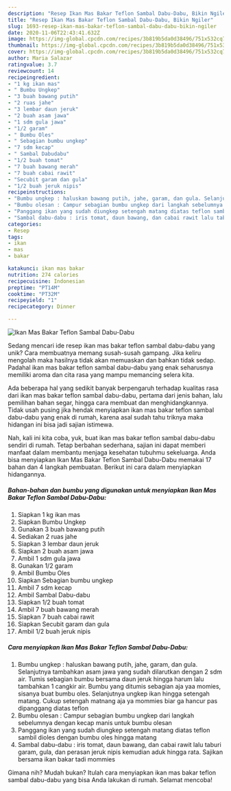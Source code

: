 ```yaml
---
description: "Resep Ikan Mas Bakar Teflon Sambal Dabu-Dabu, Bikin Ngiler"
title: "Resep Ikan Mas Bakar Teflon Sambal Dabu-Dabu, Bikin Ngiler"
slug: 1693-resep-ikan-mas-bakar-teflon-sambal-dabu-dabu-bikin-ngiler
date: 2020-11-06T22:43:41.632Z
image: https://img-global.cpcdn.com/recipes/3b819b5da0d38496/751x532cq70/ikan-mas-bakar-teflon-sambal-dabu-dabu-foto-resep-utama.jpg
thumbnail: https://img-global.cpcdn.com/recipes/3b819b5da0d38496/751x532cq70/ikan-mas-bakar-teflon-sambal-dabu-dabu-foto-resep-utama.jpg
cover: https://img-global.cpcdn.com/recipes/3b819b5da0d38496/751x532cq70/ikan-mas-bakar-teflon-sambal-dabu-dabu-foto-resep-utama.jpg
author: Maria Salazar
ratingvalue: 3.7
reviewcount: 14
recipeingredient:
- "1 kg ikan mas"
- " Bumbu Ungkep"
- "3 buah bawang putih"
- "2 ruas jahe"
- "3 lembar daun jeruk"
- "2 buah asam jawa"
- "1 sdm gula jawa"
- "1/2 garam"
- " Bumbu Oles"
- " Sebagian bumbu ungkep"
- "7 sdm kecap"
- " Sambal Dabudabu"
- "1/2 buah tomat"
- "7 buah bawang merah"
- "7 buah cabai rawit"
- "Secubit garam dan gula"
- "1/2 buah jeruk nipis"
recipeinstructions:
- "Bumbu ungkep : haluskan bawang putih, jahe, garam, dan gula. Selanjutnya tambahkan asam jawa yang sudah dilarutkan dengan 2 sdm air. Tumis sebagian bumbu bersama daun jeruk hingga harum lalu tambahkan 1 cangkir air. Bumbu yang ditumis sebagian aja yaa momies, sisanya buat bumbu oles. Selanjutnya ungkep ikan hingga setengah matang. Cukup setengah matnang aja ya mommies biar ga hancur pas dipanggang diatas teflon"
- "Bumbu olesan : Campur sebagian bumbu ungkep dari langkah sebelumnya dengan kecap manis untuk bumbu olesan"
- "Panggang ikan yang sudah diungkep setengah matang diatas teflon sambil dioles dengan bumbu oles hingga matang"
- "Sambal dabu-dabu : iris tomat, daun bawang, dan cabai rawit lalu taburi garam, gula, dan perasan jeruk nipis kemudian aduk hingga rata. Sajikan bersama ikan bakar tadi mommies"
categories:
- Resep
tags:
- ikan
- mas
- bakar

katakunci: ikan mas bakar 
nutrition: 274 calories
recipecuisine: Indonesian
preptime: "PT14M"
cooktime: "PT32M"
recipeyield: "1"
recipecategory: Dinner

---
```



![Ikan Mas Bakar Teflon Sambal Dabu-Dabu](https://img-global.cpcdn.com/recipes/3b819b5da0d38496/751x532cq70/ikan-mas-bakar-teflon-sambal-dabu-dabu-foto-resep-utama.jpg)

Sedang mencari ide resep ikan mas bakar teflon sambal dabu-dabu yang unik? Cara membuatnya memang susah-susah gampang. Jika keliru mengolah maka hasilnya tidak akan memuaskan dan bahkan tidak sedap. Padahal ikan mas bakar teflon sambal dabu-dabu yang enak seharusnya memiliki aroma dan cita rasa yang mampu memancing selera kita.

Ada beberapa hal yang sedikit banyak berpengaruh terhadap kualitas rasa dari ikan mas bakar teflon sambal dabu-dabu, pertama dari jenis bahan, lalu pemilihan bahan segar, hingga cara membuat dan menghidangkannya. Tidak usah pusing jika hendak menyiapkan ikan mas bakar teflon sambal dabu-dabu yang enak di rumah, karena asal sudah tahu triknya maka hidangan ini bisa jadi sajian istimewa.




Nah, kali ini kita coba, yuk, buat ikan mas bakar teflon sambal dabu-dabu sendiri di rumah. Tetap berbahan sederhana, sajian ini dapat memberi manfaat dalam membantu menjaga kesehatan tubuhmu sekeluarga. Anda bisa menyiapkan Ikan Mas Bakar Teflon Sambal Dabu-Dabu memakai 17 bahan dan 4 langkah pembuatan. Berikut ini cara dalam menyiapkan hidangannya.

<!--inarticleads1-->

##### Bahan-bahan dan bumbu yang digunakan untuk menyiapkan Ikan Mas Bakar Teflon Sambal Dabu-Dabu:

1. Siapkan 1 kg ikan mas
1. Siapkan  Bumbu Ungkep
1. Gunakan 3 buah bawang putih
1. Sediakan 2 ruas jahe
1. Siapkan 3 lembar daun jeruk
1. Siapkan 2 buah asam jawa
1. Ambil 1 sdm gula jawa
1. Gunakan 1/2 garam
1. Ambil  Bumbu Oles
1. Siapkan  Sebagian bumbu ungkep
1. Ambil 7 sdm kecap
1. Ambil  Sambal Dabu-dabu
1. Siapkan 1/2 buah tomat
1. Ambil 7 buah bawang merah
1. Siapkan 7 buah cabai rawit
1. Siapkan Secubit garam dan gula
1. Ambil 1/2 buah jeruk nipis




<!--inarticleads2-->

##### Cara menyiapkan Ikan Mas Bakar Teflon Sambal Dabu-Dabu:

1. Bumbu ungkep : haluskan bawang putih, jahe, garam, dan gula. Selanjutnya tambahkan asam jawa yang sudah dilarutkan dengan 2 sdm air. Tumis sebagian bumbu bersama daun jeruk hingga harum lalu tambahkan 1 cangkir air. Bumbu yang ditumis sebagian aja yaa momies, sisanya buat bumbu oles. Selanjutnya ungkep ikan hingga setengah matang. Cukup setengah matnang aja ya mommies biar ga hancur pas dipanggang diatas teflon
1. Bumbu olesan : Campur sebagian bumbu ungkep dari langkah sebelumnya dengan kecap manis untuk bumbu olesan
1. Panggang ikan yang sudah diungkep setengah matang diatas teflon sambil dioles dengan bumbu oles hingga matang
1. Sambal dabu-dabu : iris tomat, daun bawang, dan cabai rawit lalu taburi garam, gula, dan perasan jeruk nipis kemudian aduk hingga rata. Sajikan bersama ikan bakar tadi mommies




Gimana nih? Mudah bukan? Itulah cara menyiapkan ikan mas bakar teflon sambal dabu-dabu yang bisa Anda lakukan di rumah. Selamat mencoba!

